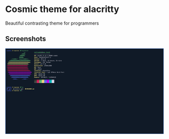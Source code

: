 # Cosmic theme for alacritty
Beautiful contrasting theme for programmers

## Screenshots
![screenshot](./screenshot.png)
